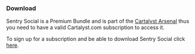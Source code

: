### Download

Sentry Social is a Premium Bundle and is part of the
[Cartalyst Arsenal](http://www.cartalyst.com/arsenal) thus you need to have a valid
Cartalyst.com subscription to access it.

To sign up for a subscription and be able to download Sentry Social click
[here](https://www.cartalyst.com/pricing).
